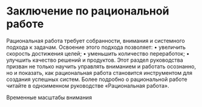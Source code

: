 # Заключение по рациональной работе

Рациональная работа требует собранности, внимания и системного подхода к задачам. Освоение этого подхода позволяет:
• увеличить скорость достижения целей;
• уменьшить количество переработок;
• улучшить качество решений и продуктов.
Этот раздел руководства призван не только научить управлять вниманием и работать осознанно, но и показать, как рациональная работа становится инструментом для создания успешных систем. Более подробно о рациональной работе читайте в одноименном руководстве «Рациональная работа». 



Временные масштабы внимания
